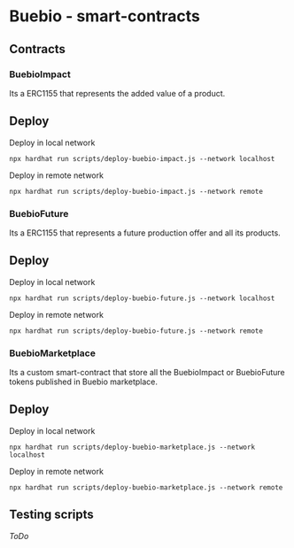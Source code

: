 # Buebio - smart-contracts

## Contracts

### BuebioImpact
Its a ERC1155 that represents the added value of a product.

## Deploy
Deploy in local network
```
npx hardhat run scripts/deploy-buebio-impact.js --network localhost
```

Deploy in remote network
```
npx hardhat run scripts/deploy-buebio-impact.js --network remote
```

### BuebioFuture
Its a ERC1155 that represents a future production offer and all its products.

## Deploy
Deploy in local network
```
npx hardhat run scripts/deploy-buebio-future.js --network localhost
```

Deploy in remote network
```
npx hardhat run scripts/deploy-buebio-future.js --network remote
```

### BuebioMarketplace
Its a custom smart-contract that store all the BuebioImpact or BuebioFuture tokens published in Buebio marketplace.

## Deploy
Deploy in local network
```
npx hardhat run scripts/deploy-buebio-marketplace.js --network localhost
```

Deploy in remote network
```
npx hardhat run scripts/deploy-buebio-marketplace.js --network remote
```

## Testing scripts

*ToDo*